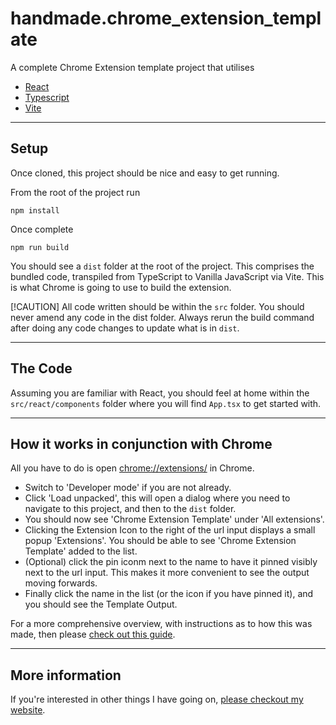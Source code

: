 # handmade.chrome_extension_template

A complete Chrome Extension template project that utilises

- [React](https://react.dev/)
- [Typescript](https://www.typescriptlang.org/)
- [Vite](https://vite.dev/)

---

## Setup

Once cloned, this project should be nice and easy to get running.

From the root of the project run

```
npm install
```

Once complete

```
npm run build
```

You should see a `dist` folder at the root of the project. This comprises the bundled code, transpiled from TypeScript to Vanilla JavaScript via Vite. This is what Chrome is going to use to build the extension.

[!CAUTION]
All code written should be within the `src` folder. You should never amend any code in the dist folder. Always rerun the build command after doing any code changes to update what is in `dist`.

---

## The Code

Assuming you are familiar with React, you should feel at home within the `src/react/components` folder where you will find `App.tsx` to get started with.

---

## How it works in conjunction with Chrome

All you have to do is open [chrome://extensions/](chrome://extensions/) in Chrome.

- Switch to 'Developer mode' if you are not already.
- Click 'Load unpacked', this will open a dialog where you need to navigate to this project, and then to the `dist` folder.
- You should now see 'Chrome Extension Template' under 'All extensions'.
- Clicking the Extension Icon to the right of the url input displays a small popup 'Extensions'. You should be able to see 'Chrome Extension Template' added to the list.
- (Optional) click the pin iconm next to the name to have it pinned visibly next to the url input. This makes it more convenient to see the output moving forwards.
- Finally click the name in the list (or the icon if you have pinned it), and you should see the Template Output.

For a more comprehensive overview, with instructions as to how this was made, then please [check out this guide](https://medium.com/@jamesprivett29/02-building-a-chrome-extension-template-using-vite-react-and-typescript-d5d9912f1b40).

---

## More information

If you're interested in other things I have going on, [please checkout my website](https://www.handmadesoftware.dev/).
